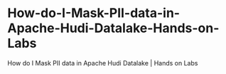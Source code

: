 # How-do-I-Mask-PII-data-in-Apache-Hudi-Datalake-Hands-on-Labs
How do I Mask PII data in Apache Hudi Datalake | Hands on Labs
